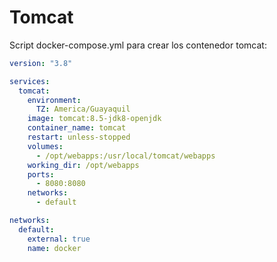 # Tomcat

Script docker-compose.yml para crear los contenedor tomcat:

```yaml
version: "3.8"

services:
  tomcat:
    environment:
      TZ: America/Guayaquil
    image: tomcat:8.5-jdk8-openjdk
    container_name: tomcat
    restart: unless-stopped
    volumes:
      - /opt/webapps:/usr/local/tomcat/webapps
    working_dir: /opt/webapps
    ports:
      - 8080:8080
    networks:
      - default

networks:
  default:
    external: true
    name: docker

```
